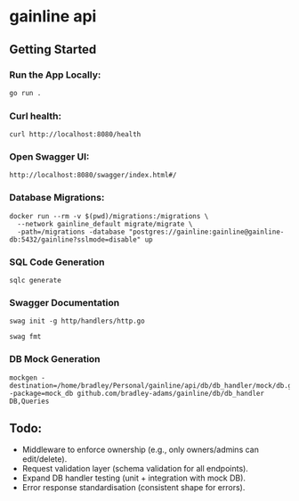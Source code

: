 # gainline api

## Getting Started

### Run the App Locally:
```bash
go run .
```

### Curl health:
```
curl http://localhost:8080/health
```

### Open Swagger UI:
```
http://localhost:8080/swagger/index.html#/
```

### Database Migrations:
```
docker run --rm -v $(pwd)/migrations:/migrations \
  --network gainline_default migrate/migrate \
  -path=/migrations -database "postgres://gainline:gainline@gainline-db:5432/gainline?sslmode=disable" up
```

### SQL Code Generation
```
sqlc generate
```

### Swagger Documentation
```
swag init -g http/handlers/http.go
```
```
swag fmt
```

### DB Mock Generation
```
mockgen -destination=/home/bradley/Personal/gainline/api/db/db_handler/mock/db.go -package=mock_db github.com/bradley-adams/gainline/db/db_handler DB,Queries
```

## Todo:

- Middleware to enforce ownership (e.g., only owners/admins can edit/delete).
- Request validation layer (schema validation for all endpoints).
- Expand DB handler testing (unit + integration with mock DB).
- Error response standardisation (consistent shape for errors).
